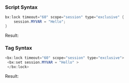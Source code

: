### Script Syntax




```java
bx:lock timeout="60" scope="session" type="exclusive" {
	session.MYVAR = "Hello";
}

```

Result: 

### Tag Syntax




```java
<bx:lock timeout="60" scope="session" type="exclusive"> 
 <bx:set session.MYVAR = "Hello" > 
 </bx:lock>
```

Result: 

